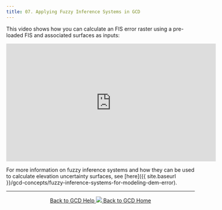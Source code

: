 ```yaml
---
title: 07. Applying Fuzzy Inference Systems in GCD
---
```


This video shows how you can calculate an FIS error raster using a pre-loaded FIS and associated surfaces as inputs:

<iframe width="560" height="315" src="https://www.youtube.com/embed/FGuSq-pcA3I" frameborder="0" gesture="media" allow="encrypted-media" allowfullscreen></iframe>

For more information on fuzzy inference systems and how they can be used to calculate elevation uncertainty surfaces, see [here]({{ site.baseurl }}/gcd-concepts/fuzzy-inference-systems-for-modeling-dem-error).

------
<div align="center">
	<a class="hollow button" href="{{ site.baseurl }}/Help"><i class="fa fa-chevron-circle-left"></i>  Back to GCD Help </a>  
	<a class="hollow button" href="{{ site.baseurl }}/"><img src="{{ site.baseurl}}/assets/images/icons/GCDAddIn.png">  Back to GCD Home </a>  
</div>